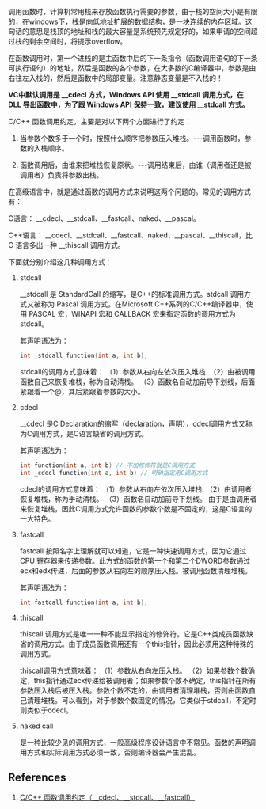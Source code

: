 调用函数时，计算机常用栈来存放函数执行需要的参数，由于栈的空间大小是有限的，在windows下，栈是向低地址扩展的数据结构，是一块连续的内存区域。这句话的意思是栈顶的地址和栈的最大容量是系统预先规定好的，如果申请的空间超过栈的剩余空间时，将提示overflow。

在函数调用时，第一个进栈的是主函数中后的下一条指令（函数调用语句的下一条可执行语句）的地址，然后是函数的各个参数，在大多数的C编译器中，参数是由右往左入栈的，然后是函数中的局部变量。注意静态变量是不入栈的！

**VC中默认调用是 __cdecl 方式，Windows API 使用 __stdcall 调用方式，在 DLL 导出函数中，为了跟 Windows API 保持一致，建议使用 __stdcall 方式。**

C/C++ 函数调用约定，主要是对以下两个方面进行了约定：

1. 当参数个数多于一个时，按照什么顺序把参数压入堆栈。---调用函数时，参数的入栈顺序。

2. 函数调用后，由谁来把堆栈恢复原状。---调用结束后，由谁（调用者还是被调用者）负责将参数出栈。

在高级语言中，就是通过函数的调用方式来说明这两个问题的。常见的调用方式有：

C语言： __cdecl、__stdcall、__fastcall、naked、__pascal。

C++语言： __cdecl、__stdcall、__fastcall、naked、__pascal、__thiscall，比 C 语言多出一种 __thiscall 调用方式。

下面就分别介绍这几种调用方式：

1. stdcall

    __stdcall 是 StandardCall 的缩写，是C++的标准调用方式。stdcall 调用方式又被称为 Pascal 调用方式。在Microsoft C++系列的C/C++编译器中，使用 PASCAL 宏，WINAPI 宏和 CALLBACK 宏来指定函数的调用方式为 stdcall。
    
    其声明语法为：
    
    ```c++
    int _stdcall function(int a, int b);
    ```
    
    stdcall的调用方式意味着：
    （1）参数从右向左依次压入堆栈.
    （2）由被调用函数自己来恢复堆栈，称为自动清栈。
    （3）函数名自动加前导下划线，后面紧跟着一个@，其后紧跟着参数的大小。

2. cdecl

    __cdecl 是C Declaration的缩写（declaration，声明），cdecl调用方式又称为C调用方式，是C语言缺省的调用方式。
    
    其声明语法为：
    
    ```c++
    int function(int a, int b) // 不加修饰符就是C调用方式
    int _cdecl function(int a, int b) // 明确指定用C调用方式
    ```
    
    cdecl的调用方式意味着：
    （1）参数从右向左依次压入堆栈.
    （2）由调用者恢复堆栈，称为手动清栈。
    （3）函数名自动加前导下划线。
    由于是由调用者来恢复堆栈，因此C调用方式允许函数的参数个数是不固定的，这是C语言的一大特色。

3. fastcall

    fastcall 按照名字上理解就可以知道，它是一种快速调用方式，因为它通过 CPU 寄存器来传递参数。此方式的函数的第一个和第二个DWORD参数通过ecx和edx传递，后面的参数从右向左的顺序压入栈。被调用函数清理堆栈。
    
    其声明语法为：
    
    ```c++
    int fastcall function(int a, int b);
    ```

4. thiscall

    thiscall 调用方式是唯一一种不能显示指定的修饰符。它是C++类成员函数缺省的调用方式。由于成员函数调用还有一个this指针，因此必须用这种特殊的调用方式。
    
    thiscall调用方式意味着：
    （1）参数从右向左压入栈。
    （2）如果参数个数确定，this指针通过ecx传递给被调用者；如果参数个数不确定，this指针在所有参数压入栈后被压入栈。参数个数不定的，由调用者清理堆栈，否则由函数自己清理堆栈。可以看到，对于参数个数固定的情况，它类似于stdcall，不定时则类似于cdecl。

5. naked call

    是一种比较少见的调用方式，一般高级程序设计语言中不常见。函数的声明调用方式和实际调用方式必须一致，否则编译器会产生混乱。

## References

1. [C/C++ 函数调用约定（__cdecl、__stdcall、__fastcall）](https://blog.csdn.net/hellokandy/article/details/54603055)

